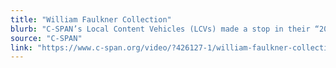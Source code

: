 ```yaml
---
title: "William Faulkner Collection"
blurb: "C-SPAN’s Local Content Vehicles (LCVs) made a stop in their “2017 LCV Cities Tour” in Charlottesville, Virginia, from March 18-24 to feature Molly Schwartzburg discussing the Faulkner: Life and Works exhibition."
source: "C-SPAN"
link: "https://www.c-span.org/video/?426127-1/william-faulkner-collection"
---
```

